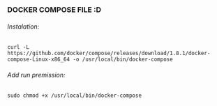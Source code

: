 ### DOCKER COMPOSE FILE :D

###### Instalation:

``curl -L https://github.com/docker/compose/releases/download/1.8.1/docker-compose-Linux-x86_64 -o /usr/local/bin/docker-compose``

###### Add run premission:
``sudo chmod +x /usr/local/bin/docker-compose``
